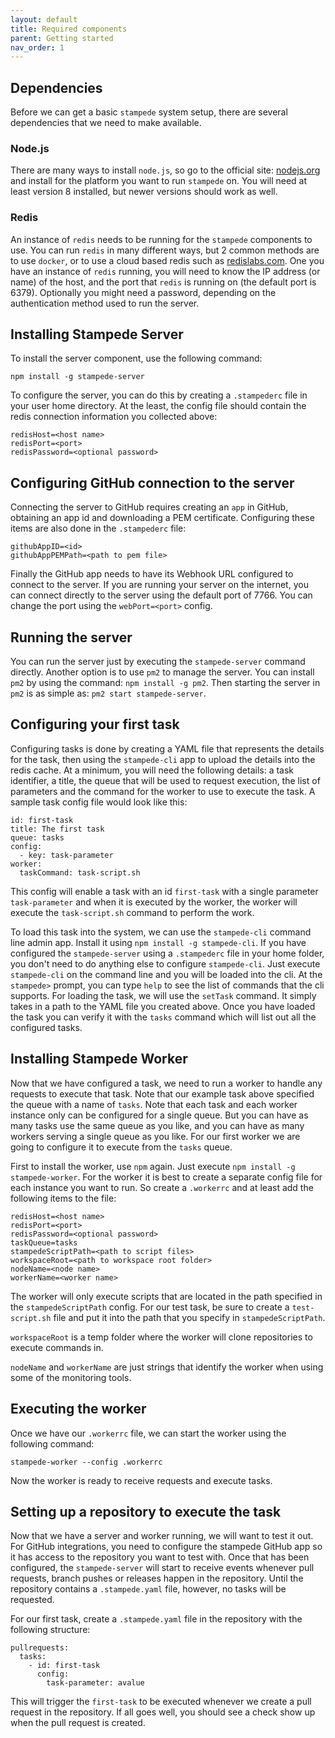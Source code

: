 ```yaml
---
layout: default
title: Required components
parent: Getting started
nav_order: 1
---
```


## Dependencies

Before we can get a basic `stampede` system setup, there are several dependencies that we need to make available.

### Node.js

There are many ways to install `node.js`, so go to the official site: [nodejs.org](https://nodejs.org/en/) and install for the platform you want to run `stampede` on. You will need at least version 8 installed, but newer versions should work as well.

### Redis

An instance of `redis` needs to be running for the `stampede` components to use. You can run `redis` in many different ways, but 2 common methods are to use `docker`, or to use a cloud based redis such as [redislabs.com](https://redislabs.com). One you have an instance of `redis` running, you will need to know the IP address (or name) of the host, and the port that `redis` is running on (the default port is 6379). Optionally you might need a password, depending on the authentication method used to run the server.

## Installing Stampede Server

To install the server component, use the following command:

```
npm install -g stampede-server
```

To configure the server, you can do this by creating a `.stampederc` file in your user home directory. At
the least, the config file should contain the redis connection information you collected above:

```
redisHost=<host name>
redisPort=<port>
redisPassword=<optional password>
```

## Configuring GitHub connection to the server

Connecting the server to GitHub requires creating an `app` in GitHub, obtaining an app id and downloading a PEM certificate. Configuring these items are also done in the `.stampederc` file:

```
githubAppID=<id>
githubAppPEMPath=<path to pem file>
```

Finally the GitHub app needs to have its Webhook URL configured to connect to the server. If you are running your server on the internet, you can connect directly to the server using the default port of 7766. You can change the port using the `webPort=<port>` config.

## Running the server

You can run the server just by executing the `stampede-server` command directly. Another option is to use `pm2` to manage the server. You can install `pm2` by using the command: `npm install -g pm2`. Then starting the server in `pm2` is as simple as: `pm2 start stampede-server`.

## Configuring your first task

Configuring tasks is done by creating a YAML file that represents the details for the task, then using the `stampede-cli` app to upload the details into the redis cache. At a minimum, you will need the following details: a task identifier, a title, the queue that will be used to request execution, the list of parameters and the command for the worker to use to execute the task. A sample task config file would look like this:

```
id: first-task
title: The first task
queue: tasks
config:
  - key: task-parameter
worker:
  taskCommand: task-script.sh
```

This config will enable a task with an id `first-task` with a single parameter `task-parameter` and when it is executed by the worker, the worker will execute the `task-script.sh` command to perform the work.

To load this task into the system, we can use the `stampede-cli` command line admin app. Install it using `npm install -g stampede-cli`. If you have configured the `stampede-server` using a `.stampederc` file in your home folder, you don't need to do anything else to configure `stampede-cli`. Just execute `stampede-cli` on the command line and you will be loaded into the cli. At the `stampede>` prompt, you can type `help` to see the list of commands that the cli supports. For loading the task, we will use the `setTask` command. It simply takes in a path to the YAML file you created above. Once you have loaded the task you can verify it with the `tasks` command which will list out all the configured tasks.

## Installing Stampede Worker

Now that we have configured a task, we need to run a worker to handle any requests to execute that task. Note that our example task above specified the queue with a name of `tasks`. Note that each task and each worker instance only can be configured for a single queue. But you can have as many tasks use the same queue as you like, and you can have as many workers serving a single queue as you like. For our first worker we are going to configure it to execute from the `tasks` queue.

First to install the worker, use `npm` again. Just execute `npm install -g stampede-worker`. For the worker it is best to create a separate config file for each instance you want to run. So create a `.workerrc` and at least add the following items to the file:

```
redisHost=<host name>
redisPort=<port>
redisPassword=<optional password>
taskQueue=tasks
stampedeScriptPath=<path to script files>
workspaceRoot=<path to workspace root folder>
nodeName=<node name>
workerName=<worker name>
```

The worker will only execute scripts that are located in the path specified in the `stampedeScriptPath` config. For our test task, be sure to create a `test-script.sh` file and put it into the path that you specify in `stampedeScriptPath`.

`workspaceRoot` is a temp folder where the worker will clone repositories to execute commands in.

`nodeName` and `workerName` are just strings that identify the worker when using some of the monitoring tools.

## Executing the worker

Once we have our `.workerrc` file, we can start the worker using the following command:

```
stampede-worker --config .workerrc
```

Now the worker is ready to receive requests and execute tasks.

## Setting up a repository to execute the task

Now that we have a server and worker running, we will want to test it out. For GitHub integrations, you need to configure the stampede GitHub app so it has access to the repository you want to test with. Once that has been configured, the `stampede-server` will start to receive events whenever pull requests, branch pushes or releases happen in the repository. Until the repository contains a `.stampede.yaml` file, however, no tasks will be requested.

For our first task, create a `.stampede.yaml` file in the repository with the following structure:

```
pullrequests:
  tasks:
    - id: first-task
      config:
        task-parameter: avalue
```

This will trigger the `first-task` to be executed whenever we create a pull request in the repository. If all goes well, you should see a check show up when the pull request is created.
